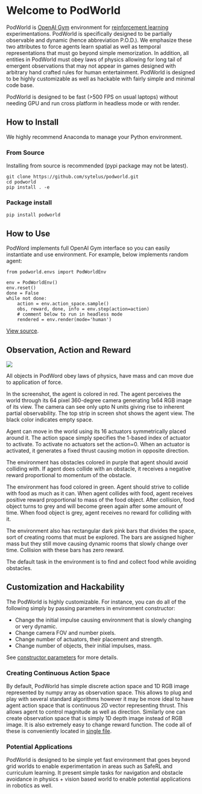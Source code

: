 # Welcome to PodWorld

PodWorld is [OpenAI Gym](https://gym.openai.com/) environment for [reinforcement learning](http://incompleteideas.net/book/the-book-2nd.html) experimentations. PodWorld is specifically designed to be partially observable and dynamic (hence abbreviation P.O.D.). We emphasize these two attributes to force agents learn spatial as well as temporal representations that must go beyond simple memorization. In addition, all entities in PodWorld must obey laws of physics allowing for long tail of emergent observations that may not appear in games designed with arbitrary hand crafted rules for human entertainment. PodWorld is designed to be highly customizable as well as hackable with fairly simple and minimal code base.

PodWorld is designed to be fast (>500 FPS on usual laptops) without needing GPU and run cross platform in headless mode or with render.

## How to Install

We highly recommend Anaconda to manage your Python environment.

### From Source
Installing from source is recommended (pypi package may not be latest).
```
git clone https://github.com/sytelus/podworld.git
cd podworld
pip install . -e
```

### Package install
```
pip install podworld
```

## How to Use

PodWord implements full OpenAI Gym interface so you can easily instantiate and use environment. For example, below implements random agent:

```
from podworld.envs import PodWorldEnv

env = PodWorldEnv()
env.reset()
done = False
while not done:
    action = env.action_space.sample()
    obs, reward, done, info = env.step(action=action)
    # comment below to run in headless mode
    rendered = env.render(mode='human')
```
[View source](tests/test_random_agent.py).

## Observation, Action and Reward
<img src="podworld.gif">

All objects in PodWord obey laws of physics, have mass and can move due to application of force.

In the screenshot, the agent is colored in red. The agent perceives the world through its 64 pixel 360-degree camera generating 1x64 RGB image of its view. The camera can see only upto N units giving rise to inherent partial observability. The top strip in screen shot shows the agent view. The black color indicates empty space.

 Agent can move in the world using its 16 actuators symmetrically placed around it. The action space simply specifies the 1-based index of actuator to activate. To activate no actuators set the action=0. When an actuator is activated, it generates a fixed thrust causing motion in opposite direction.

The environment has obstacles colored in purple that agent should avoid colliding with. If agent does collide with an obstacle, it receives a negative reward proportional to momentum of the obstacle.

The environment has food colored in green. Agent should strive to collide with food as much as it can. When agent collides with food, agent receives positive reward proportional to mass of the food object. After collision, food object turns to grey and will become green again after some amount of time. When food object is grey, agent receives no reward for colliding with it.

The environment also has rectangular dark pink bars that divides the space, sort of creating rooms that must be explored. The bars are assigned higher mass but they still move causing dynamic rooms that slowly change over time. Collision with these bars has zero reward.

The default task in the environment is to find and collect food while avoiding obstacles.

## Customization and Hackability

The PodWorld is highly customizable. For instance, you can do all of the following simply by passing parameters in environment constructor:

* Change the initial impulse causing environment that is slowly changing or very dynamic.
* Change camera FOV and number pixels.
* Change number of actuators, their placement and strength.
* Change number of objects, their initial impulses, mass.

See [constructor parameters](podworld/envs/podworld_env.py) for more details.

### Creating Continuous Action Space

By default, PodWorld has simple discrete action space and 1D RGB image represented by numpy array as observation space. This allows to plug and play with several standard algorithms however it may be more ideal to have agent action space that is continuous 2D vector representing thrust. This allows agent to control magnitude as well as direction. Similarly one can create observation space that is simply 1D depth image instead of RGB image. It is also extremely easy to change reward function. The code all of these is conveniently located in [single file](podworld/envs/podworld_env.py).

### Potential Applications

PodWorld is designed to be simple yet fast environment that goes beyond grid worlds to enable experimentation in areas such as SafeRL and curriculum learning. It present simple tasks for navigation and obstacle avoidance in physics + vision based world to enable potential applications in robotics as well.
